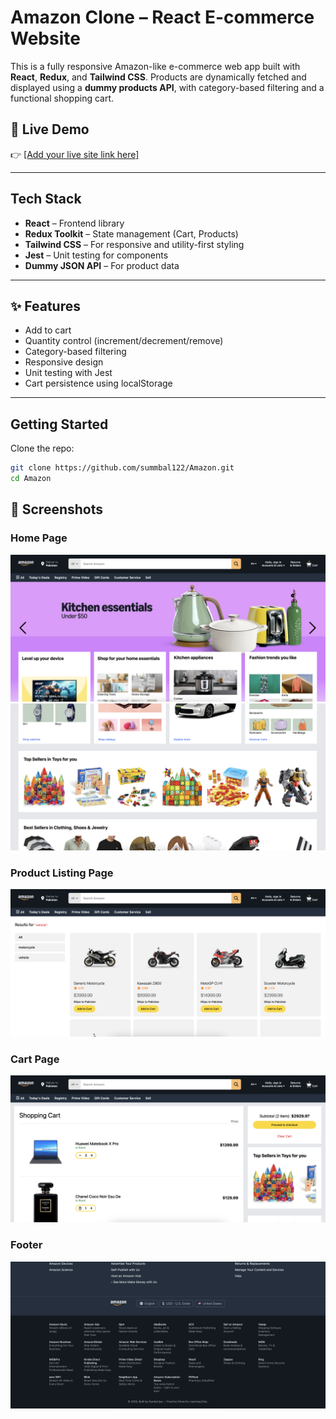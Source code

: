 # Amazon Clone – React E-commerce Website

This is a fully responsive Amazon-like e-commerce web app built with **React**, **Redux**, and **Tailwind CSS**. Products are dynamically fetched and displayed using a **dummy products API**, with category-based filtering and a functional shopping cart.

## 🚀 Live Demo

👉 [\[Add your live site link here\]](https://fir-16fc3.web.app)

---

## Tech Stack

- **React** – Frontend library
- **Redux Toolkit** – State management (Cart, Products)
- **Tailwind CSS** – For responsive and utility-first styling
- **Jest** – Unit testing for components
- **Dummy JSON API** – For product data

---

## ✨ Features

- Add to cart
- Quantity control (increment/decrement/remove)
- Category-based filtering
- Responsive design
- Unit testing with Jest
- Cart persistence using localStorage

---

##  Getting Started

Clone the repo:

```bash
git clone https://github.com/summbal122/Amazon.git
cd Amazon
```
## 📸 Screenshots

### Home Page
![alt text](image.png)
![alt text](image-1.png)


### Product Listing Page
![alt text](image-2.png)


### Cart Page
![alt text](image-3.png)

### Footer
![alt text](image-4.png)


